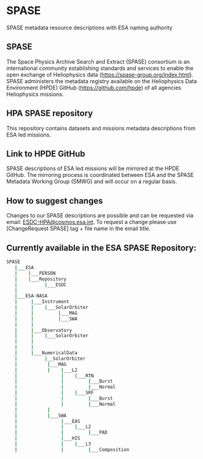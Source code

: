 # SPASE
SPASE metadata resource descriptions with ESA naming authority




## SPASE
The Space Physics Archive Search and Extract (SPASE) consortium is an international community establishing standards and services to enable the open exchange of Heliophysics data (https://spase-group.org/index.html). SPASE administers the metadata registry available on the Heliophysics Data Environment (HPDE) GitHub (https://github.com/hpde) of all agencies Heliophysics missions.

## HPA SPASE repository
This repository contains datasets and missions metadata descriptions from ESA led missions.

## Link to HPDE GitHub
SPASE descriptions of ESA led missions will be mirrored at the HPDE GitHub. The mirroring process is coordinated between ESA and the SPASE Metadata Working Group (SMWG) and will occur on a regular basis.

## How to suggest changes
Changes to our SPASE descriptions are possible and can be requested via email: ESDC-HPA@cosmos.esa.int. To request a change please use [ChangeRequest SPASE] tag + file name in the email title.

## Currently available in the ESA SPASE Repository:

```bash
SPASE
   |___ESA
   |    |___PERSON
   |    |___Repository
   |          |___ESDC   
   |
   |___ESA-NASA
   |     |___Instrument
   |     |    |___SolarOrbiter
   |     |         |___MAG
   |     |         |___SWA   
   |     |
   |     |___Observatory
   |     |    |___SolarOrbiter
   |     |   
   |     |   
   |     |___NumericalData
   |          |__SolarOrbiter
   |           |___MAG
   |           |    |___L2
   |                |    |___RTN
   |                |         |___Burst
   |                |         |___Normal
   |                |    |___SRF
   |                |         |___Burst
   |                |         |___Normal
   |           |        
   |           |___SWA   
   |                |___EAS
   |                |    |___L2
   |                |         |___PAD
   |                |___HIS 
   |                |    |___L3
   |                |         |___Composition


```
